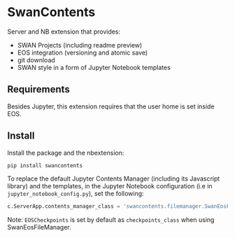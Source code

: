 # SwanContents

Server and NB extension that provides:
* SWAN Projects (including readme preview)
* EOS integration (versioning and atomic save)
* git download
* SWAN style in a form of Jupyter Notebook templates

## Requirements

Besides Jupyter, this extension requires that the user home is set inside EOS.

## Install

Install the package and the nbextension:

```bash
pip install swancontents
```

To replace the default Jupyter Contents Manager (including its Javascript library) and the templates, in the Jupyter Notebook configuration (i.e in `jupyter_notebook_config.py`), set the following:

```python
c.ServerApp.contents_manager_class = 'swancontents.filemanager.SwanEosFileManager'
```

Note: `EOSCheckpoints` is set by default as `checkpoints_class` when using SwanEosFileManager.


